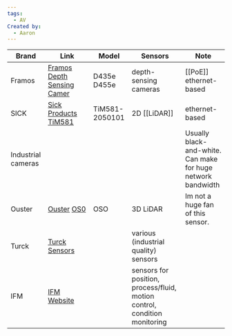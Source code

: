 ```yaml
---
tags:
  - AV
Created by:
  - Aaron
---
```


| Brand              | Link                                                                                                                                                                                                         | Model          | Sensors                                                                   | Note                                                         |
| ------------------ | ------------------------------------------------------------------------------------------------------------------------------------------------------------------------------------------------------------ | -------------- | ------------------------------------------------------------------------- | ------------------------------------------------------------ |
| Framos             | [Framos Depth Sensing Camer](https://www.framos.com/en/products-solutions/3d-depth-sensing)                                                                                                                  | D435e<br>D455e | depth-sensing cameras                                                     | [[PoE]] ethernet-based <br>                                  |
| SICK               | [Sick Products](https://www.sick.com/gb/en/products-and-solutions/c/g568268#g91899)<br>[TiM581](https://www.sick.com/gb/en/detection-and-ranging-solutions/2d-lidar-sensors/tim5xx/tim581-2050101/p/p619344) | TiM581-2050101 | 2D [[LiDAR]]                                                              | ethernet-based                                               |
| Industrial cameras |                                                                                                                                                                                                              |                |                                                                           | Usually black-and-white. Can make for huge network bandwidth |
| Ouster             | [Ouster](https://ouster.com/products/) [OS0](https://ouster.com/products/scanning-lidar/os0-sensor/)                                                                                                         | OSO            | 3D LiDAR                                                                  | Im not a huge fan of this sensor.                            |
| Turck              | [Turck Sensors](https://www.turck.us/en/productgroup/Sensors;jsessionid=05DCF71353B1391517163086463897DA)<br>                                                                                                |                | various (industrial quality) sensors                                      |                                                              |
| IFM                | [IFM Website](https://www.ifm.com/us/en)                                                                                                                                                                     |                | sensors for position, process/fluid, motion control, condition monitoring |                                                              |
